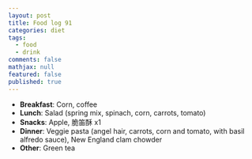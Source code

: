 ```yaml
---
layout: post
title: Food log 91
categories: diet
tags: 
  - food
  - drink
comments: false
mathjax: null
featured: false
published: true
---
```


* **Breakfast**: Corn, coffee
* **Lunch**: Salad (spring mix, spinach, corn, carrots, tomato)
* **Snacks**: Apple, 脆笛酥 x1
* **Dinner**: Veggie pasta (angel hair, carrots, corn and tomato, with basil alfredo sauce), New England clam chowder
* **Other**: Green tea